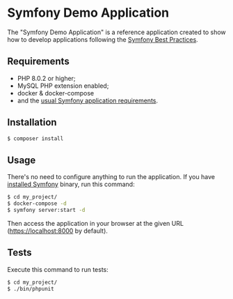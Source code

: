 Symfony Demo Application
========================

The "Symfony Demo Application" is a reference application created to show how
to develop applications following the [Symfony Best Practices][1].

Requirements
------------

  * PHP 8.0.2 or higher;
  * MySQL PHP extension enabled;
  * docker & docker-compose
  * and the [usual Symfony application requirements][2].

Installation
------------

```bash
$ composer install
```

Usage
-----

There's no need to configure anything to run the application. If you have
[installed Symfony][3] binary, run this command:

```bash
$ cd my_project/
$ docker-compose -d
$ symfony server:start -d
```

Then access the application in your browser at the given URL (<https://localhost:8000> by default).

Tests
-----

Execute this command to run tests:

```bash
$ cd my_project/
$ ./bin/phpunit
```

[1]: https://symfony.com/doc/current/best_practices.html
[2]: https://symfony.com/doc/current/reference/requirements.html
[3]: https://symfony.com/download
